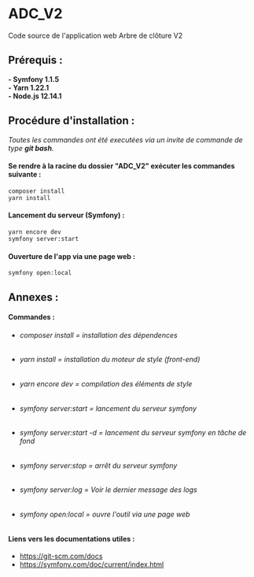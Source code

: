 # ADC_V2
Code source de l'application web Arbre de clôture V2

## Prérequis :
 **- Symfony 1.1.5**
 <br> 
 **- Yarn 1.22.1**
 <br>
 **- Node.js 12.14.1**
  

 
## Procédure d'installation :
_Toutes les commandes ont été executées via un invite de commande de type **git bash**._

#### Se rendre à la racine du dossier "ADC_V2" exécuter les commandes suivante :
 `composer install`
 <br>
 `yarn install`

#### Lancement du serveur (Symfony) :
 `yarn encore dev`<br>
 `symfony server:start`

#### Ouverture de l'app via une page web :
 `symfony open:local`


## Annexes :
#### Commandes :

 - ###### composer install = installation des dépendences
 - ###### yarn install = installation du moteur de style (front-end)
 - ###### yarn encore dev = compilation des éléments de style
 - ###### symfony server:start = lancement du serveur symfony
 - ###### symfony server:start -d = lancement du serveur symfony en tâche de fond
 - ###### symfony server:stop = arrêt du serveur symfony
 - ###### symfony server:log = Voir le dernier message des logs
 - ###### symfony open:local = ouvre l'outil via une page web

#### Liens vers les documentations utiles :
- https://git-scm.com/docs
- https://symfony.com/doc/current/index.html



